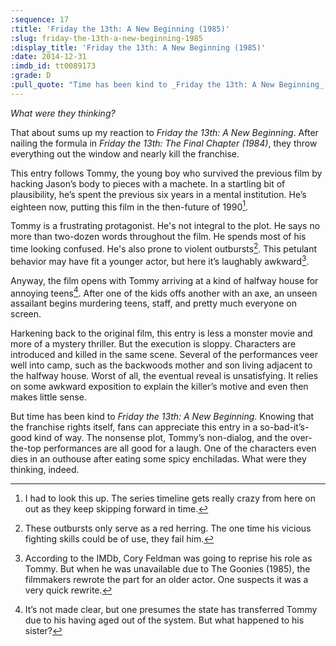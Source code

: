 ```yaml
---
:sequence: 17
:title: 'Friday the 13th: A New Beginning (1985)'
:slug: friday-the-13th-a-new-beginning-1985
:display_title: 'Friday the 13th: A New Beginning (1985)'
:date: 2014-12-31
:imdb_id: tt0089173
:grade: D
:pull_quote: "Time has been kind to _Friday the 13th: A New Beginning_. Knowing that the franchise rights itself, fans can appreciate this entry in a so-bad-it’s-good kind of way."
---
```

_What were they thinking?_

That about sums up my reaction to _Friday the 13th: A New Beginning_. After nailing the formula in _Friday the 13th: The Final Chapter (1984)_, they throw everything out the window and nearly kill the franchise.

This entry follows Tommy, the young boy who survived the previous film by hacking Jason’s body to pieces with a machete. In a startling bit of plausibility, he’s spent the previous six years in a mental institution. He’s eighteen now, putting this film in the then-future of 1990[^1].

Tommy is a frustrating protagonist. He's not integral to the plot. He says no more than two-dozen words throughout the film. He spends most of his time looking confused. He's also prone to violent outbursts[^2]. This petulant behavior may have fit a younger actor, but here it’s laughably awkward[^3].

Anyway, the film opens with Tommy arriving at a kind of halfway house for annoying teens[^4]. After one of the kids offs another with an axe, an unseen assailant begins murdering teens, staff, and pretty much everyone on screen.

Harkening back to the original film, this entry is less a monster movie and more of a mystery thriller. But the execution is sloppy. Characters are introduced and killed in the same scene. Several of the performances veer well into camp, such as the backwoods mother and son living adjacent to the halfway house. Worst of all, the eventual reveal is unsatisfying. It relies on some awkward exposition to explain the killer’s motive and even then makes little sense.

But time has been kind to _Friday the 13th: A New Beginning_. Knowing that the franchise rights itself, fans can appreciate this entry in a so-bad-it’s-good kind of way. The nonsense plot, Tommy’s non-dialog, and the over-the-top performances are all good for a laugh. One of the characters even dies in an outhouse after eating some spicy enchiladas. What were they thinking, indeed.

[^1]: I had to look this up. The series timeline gets really crazy from here on out as they keep skipping forward in time.

[^2]: These outbursts only serve as a red herring. The one time his vicious fighting skills could be of use, they fail him.

[^3]: According to the IMDb, Cory Feldman was going to reprise his role as Tommy. But when he was unavailable due to The Goonies (1985), the filmmakers rewrote the part for an older actor. One suspects it was a very quick rewrite.

[^4]: It’s not made clear, but one presumes the state has transferred Tommy due to his having aged out of the system. But what happened to his sister?
